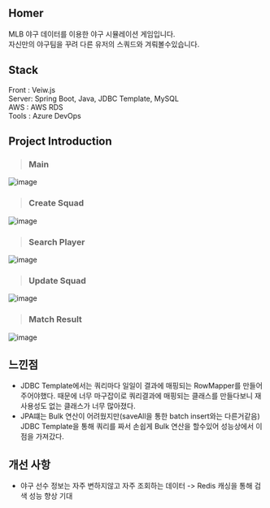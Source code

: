 ## Homer

MLB 야구 데이터를 이용한 야구 시뮬레이션 게임입니다.<br>
자신만의 야구팀을 꾸려 다른 유저의 스쿼드와 겨뤄볼수있습니다.

## Stack
Front : Veiw.js  
Server: Spring Boot, Java, JDBC Template, MySQL  
AWS : AWS RDS  
Tools : Azure DevOps  


## Project Introduction

> ### Main
![image](https://github.com/JiwonKKang/homer-server/assets/128073698/73511e4d-f3f7-4de8-8e42-91eae56f68a2)

> ### Create Squad
![image](https://github.com/JiwonKKang/homer-server/assets/128073698/a748d1af-3db0-4243-8713-7f6e4cf5f2d3)

> ### Search Player
![image](https://github.com/JiwonKKang/homer-server/assets/128073698/bd1eac2d-2326-4295-b4f2-8dd1c83c62be)

> ### Update Squad
![image](https://github.com/JiwonKKang/homer-server/assets/128073698/4fb1d705-b116-437d-b9ca-f7933aab5a60)

> ### Match Result
![image](https://github.com/JiwonKKang/homer-server/assets/128073698/c249ff78-3546-4042-b52a-046ebe065964)

## 느낀점

- JDBC Template에서는 쿼리마다 일일이 결과에 매핑되는 RowMapper를 만들어주어야했다. 때문에 너무 마구잡이로 쿼리결과에 매핑되는 클래스를 만들다보니 재사용성도 없는 클래스가 너무 많아졌다.
- JPA떄는 Bulk 연산이 어려웠지만(saveAll을 통한 batch insert와는 다른거같음) JDBC Template을 통해 쿼리를 짜서 손쉽게 Bulk 연산을 할수있어 성능상에서 이점을 가져갔다.
  
## 개선 사항

- 야구 선수 정보는 자주 변하지않고 자주 조회하는 데이터 -> Redis 캐싱을 통해 검색 성능 향상 기대
